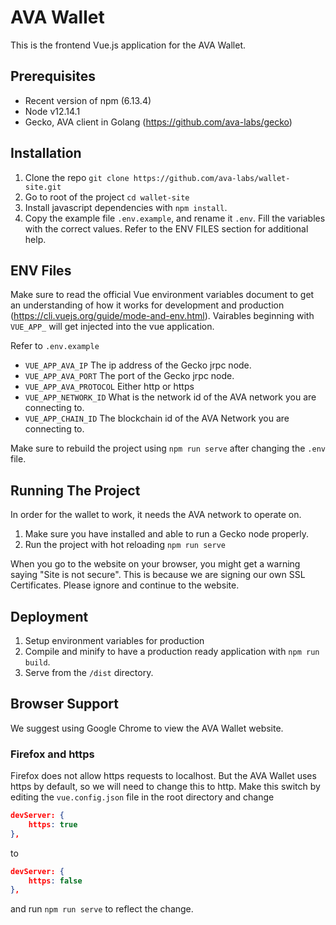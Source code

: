 # AVA Wallet

This is the frontend Vue.js application for the AVA Wallet. 


## Prerequisites

- Recent version of npm (6.13.4)
- Node v12.14.1
- Gecko, AVA client in Golang (https://github.com/ava-labs/gecko)

## Installation

1) Clone the repo ``git clone https://github.com/ava-labs/wallet-site.git``
2) Go to root of the project ``cd wallet-site``
3) Install javascript dependencies with ``npm install``.
4) Copy the example file ``.env.example``, and rename it ``.env``. Fill the variables with the correct values. 
Refer to the ENV FILES section for additional help.


## ENV Files

Make sure to read the official Vue environment variables document to get an understanding
of how it works for development and production (https://cli.vuejs.org/guide/mode-and-env.html). Vairables
 beginning with ``VUE_APP_`` will get injected into the vue application.
 
Refer to ``.env.example``

- ``VUE_APP_AVA_IP`` The ip address of the Gecko jrpc node.
- ``VUE_APP_AVA_PORT`` The  port of the Gecko jrpc node.
- ``VUE_APP_AVA_PROTOCOL`` Either http or https
- ``VUE_APP_NETWORK_ID`` What is the network id of the AVA network you are connecting to.
- ``VUE_APP_CHAIN_ID`` The blockchain id of the AVA  Network you are connecting to.

Make sure to rebuild the project using `npm run serve` after changing the `.env` file.

## Running The Project

In order for the wallet to work, it needs the AVA network to operate on.

1) Make sure you have installed and able to run a Gecko node properly.
2) Run the project with hot reloading ``npm run serve``

When you go to the website on your browser, you might get a warning saying 
"Site is not secure". This is because we are signing our own SSL Certificates. Please ignore and continue to the website.

## Deployment

 1) Setup environment variables for production
 2) Compile and minify to have a production ready application with ``npm run build``. 
 3) Serve from the ``/dist`` directory.

## Browser Support

We suggest using Google Chrome to view the AVA Wallet website.

### Firefox and https

Firefox does not allow https requests to localhost. But the AVA Wallet uses https by default, so we will need to change this to http. Make this switch by editing the `vue.config.json` file in the root directory and change 

``` json
devServer: {
    https: true
},
```

to

``` json
devServer: {
    https: false
},
```

and run `npm run serve` to reflect the change.
